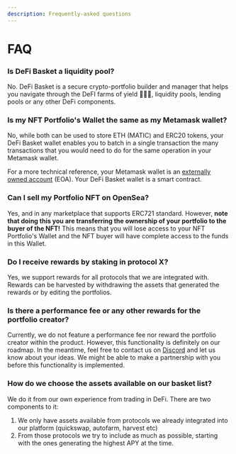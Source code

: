 ```yaml
---
description: Frequently-asked questions
---
```


# FAQ

### Is DeFi Basket a liquidity pool?

No. DeFi Basket is a secure crypto-portfolio builder and manager that helps you navigate through the DeFI farms of yield 👨🏻‍🌾, liquidity pools, lending pools or any other DeFi components.

### Is my NFT Portfolio's Wallet the same as my Metamask wallet?

No, while both can be used to store ETH (MATIC) and ERC20 tokens, your DeFi Basket wallet enables you to batch in a single transaction the many transactions that you would need to do for the same operation in your Metamask wallet.&#x20;

For a more technical reference, your Metamask wallet is an [externally owned account](https://ethereum.org/en/developers/docs/accounts/#types-of-account) (EOA). Your DeFi Basket wallet is a smart contract.

### Can I sell my Portfolio NFT on OpenSea?

Yes, and in any marketplace that supports ERC721 standard. However, **note that doing this you are transferring the ownership of your portfolio to the buyer of the NFT!** This means that you will lose access to your NFT Portfolio's Wallet and the NFT buyer will have complete access to the funds in this Wallet.

### Do I receive rewards by staking in protocol X?

Yes, we support rewards for all protocols that we are integrated with. Rewards can be harvested by withdrawing the assets that generated the rewards or by editing the portfolios.

### Is there a performance fee or any other rewards for the portfolio creator?

Currently, we do not feature a performance fee nor reward the portfolio creator within the product. However, this functionality is definitely on our roadmap. In the meantime, feel free to contact us on [Discord](https://discord.com/invite/5AVTGwkCEs) and let us know about your ideas. We might be able to make a partnership with you before this functionality is implemented.

### How do we choose the assets available on our basket list?

We do it from our own experience from trading in DeFi. There are two components to it:&#x20;

1. We only have assets available from protocols we already integrated into our platform (quickswap, autofarm, harvest etc)&#x20;
2. From those protocols we try to include as much as possible, starting with the ones generating the highest APY at the time.
